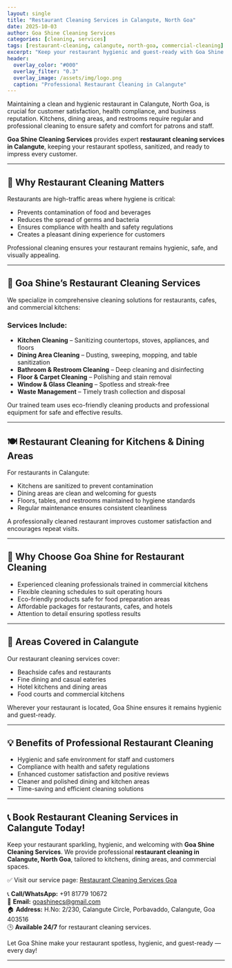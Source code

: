 ```yaml
---
layout: single
title: "Restaurant Cleaning Services in Calangute, North Goa"
date: 2025-10-03
author: Goa Shine Cleaning Services
categories: [cleaning, services]
tags: [restaurant-cleaning, calangute, north-goa, commercial-cleaning]
excerpt: "Keep your restaurant hygienic and guest-ready with Goa Shine’s professional restaurant cleaning services in Calangute, North Goa."
header:
  overlay_color: "#000"
  overlay_filter: "0.3"
  overlay_image: /assets/img/logo.png
  caption: "Professional Restaurant Cleaning in Calangute"
---
```


Maintaining a clean and hygienic restaurant in Calangute, North Goa, is crucial for customer satisfaction, health compliance, and business reputation. Kitchens, dining areas, and restrooms require regular and professional cleaning to ensure safety and comfort for patrons and staff.  

**Goa Shine Cleaning Services** provides expert **restaurant cleaning services in Calangute**, keeping your restaurant spotless, sanitized, and ready to impress every customer.

---

## 🧹 Why Restaurant Cleaning Matters
Restaurants are high-traffic areas where hygiene is critical:  
- Prevents contamination of food and beverages  
- Reduces the spread of germs and bacteria  
- Ensures compliance with health and safety regulations  
- Creates a pleasant dining experience for customers  

Professional cleaning ensures your restaurant remains hygienic, safe, and visually appealing.

---

## 🌟 Goa Shine’s Restaurant Cleaning Services
We specialize in comprehensive cleaning solutions for restaurants, cafes, and commercial kitchens:

### Services Include:
- **Kitchen Cleaning** – Sanitizing countertops, stoves, appliances, and floors  
- **Dining Area Cleaning** – Dusting, sweeping, mopping, and table sanitization  
- **Bathroom & Restroom Cleaning** – Deep cleaning and disinfecting  
- **Floor & Carpet Cleaning** – Polishing and stain removal  
- **Window & Glass Cleaning** – Spotless and streak-free  
- **Waste Management** – Timely trash collection and disposal  

Our trained team uses eco-friendly cleaning products and professional equipment for safe and effective results.

---

## 🍽 Restaurant Cleaning for Kitchens & Dining Areas
For restaurants in Calangute:  
- Kitchens are sanitized to prevent contamination  
- Dining areas are clean and welcoming for guests  
- Floors, tables, and restrooms maintained to hygiene standards  
- Regular maintenance ensures consistent cleanliness  

A professionally cleaned restaurant improves customer satisfaction and encourages repeat visits.

---

## 🚿 Why Choose Goa Shine for Restaurant Cleaning
- Experienced cleaning professionals trained in commercial kitchens  
- Flexible cleaning schedules to suit operating hours  
- Eco-friendly products safe for food preparation areas  
- Affordable packages for restaurants, cafes, and hotels  
- Attention to detail ensuring spotless results  

---

## 📍 Areas Covered in Calangute
Our restaurant cleaning services cover:  
- Beachside cafes and restaurants  
- Fine dining and casual eateries  
- Hotel kitchens and dining areas  
- Food courts and commercial kitchens  

Wherever your restaurant is located, Goa Shine ensures it remains hygienic and guest-ready.

---

## 💡 Benefits of Professional Restaurant Cleaning
- Hygienic and safe environment for staff and customers  
- Compliance with health and safety regulations  
- Enhanced customer satisfaction and positive reviews  
- Cleaner and polished dining and kitchen areas  
- Time-saving and efficient cleaning solutions  

---

## 📞 Book Restaurant Cleaning Services in Calangute Today!
Keep your restaurant sparkling, hygienic, and welcoming with **Goa Shine Cleaning Services**. We provide professional **restaurant cleaning in Calangute, North Goa**, tailored to kitchens, dining areas, and commercial spaces.  

✅ Visit our service page: [Restaurant Cleaning Services Goa](https://www.goashinecs.com/restaurant-cleaning-goa.html)  

📞 **Call/WhatsApp:** +91 81779 10672  
📧 **Email:** goashinecs@gmail.com  
🏠 **Address:** H.No: 2/230, Calangute Circle, Porbavaddo, Calangute, Goa 403516  
🕒 **Available 24/7** for restaurant cleaning services.  

Let Goa Shine make your restaurant spotless, hygienic, and guest-ready — every day!  

---
